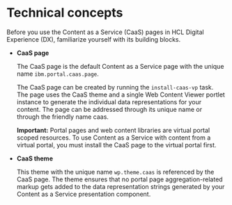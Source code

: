 # Technical concepts

Before you use the Content as a Service (CaaS) pages in HCL Digital Experience (DX), familiarize yourself with its building blocks.

-   **CaaS page**

    The CaaS page is the default Content as a Service page with the unique name `ibm.portal.caas.page`.

    The CaaS page can be created by running the `install-caas-vp` task. The page uses the CaaS theme and a single Web Content Viewer portlet instance to generate the individual data representations for your content. The page can be addressed through its unique name or through the friendly name caas.

    **Important:** Portal pages and web content libraries are virtual portal scoped resources. To use Content as a Service with content from a virtual portal, you must install the CaaS page to the virtual portal first.

-   **CaaS theme**

    This theme with the unique name `wp.theme.caas` is referenced by the CaaS page. The theme ensures that no portal page aggregation-related markup gets added to the data representation strings generated by your Content as a Service presentation component.
